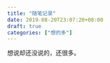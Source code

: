 ```yaml
---
title: "随笔记录"
date: 2019-08-20T23:07:20+08:00
draft: true
categories: ["想的多"]
---
```


想说却还没说的，还很多。

